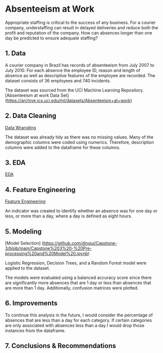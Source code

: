 # Absenteeism at Work
Appropriate staffing is critical to the success of any business. For a courier company, understaffing can result in delayed deliveries and reduce both the profit and reputation of the company. How can absences longer than one day be predicted to ensure adequate staffing?

## 1. Data 
A courier company in Brazil has records of absenteeism from July 2007 to July 2010. For each absence the employee ID, reason and length of absence as well as descriptive features of the employee are recorded. The dataset consists of 36 employees and 740 incidents.

The dataset was sourced from the UCI Machine Learning Repository. 
[Absenteeism at work Data Set] (https://archive.ics.uci.edu/ml/datasets/Absenteeism+at+work)

## 2. Data Cleaning 
[Data Wrangling](https://github.com/dinqui/Capstone-3/blob/main/Capstone%203%20-%20Data%20Wrangling%20%26%20EDA%20.ipynb)

The dataset was already tidy as there was no missing values. Many of the demographic columns were coded using numerics. Therefore, description columns were added to the dataframe for these columns. 

## 3. EDA 
[EDA](https://github.com/dinqui/Capstone-3/blob/main/Capstone%203%20-%20Data%20Wrangling%20%26%20EDA%20.ipynb)



## 4. Feature Engineering
[Feature Engineering](https://github.com/dinqui/Capstone-3/blob/main/Capstone%203%20-%20Data%20Wrangling%20%26%20EDA%20.ipynb)

An indicator was created to identify whether an absence was for one day or less, or more than a day, where a day is defined as eight hours. 

## 5. Modeling
[Model Selection] (https://github.com/dinqui/Capstone-3/blob/main/Capstone%203%20-%20Pre-processing%20and%20Model%20.ipynb)

Logistic Regression, Decision Trees, and a Random Forest model were applied to the dataset.

The models were evaluated using a balanced accuracy score since there are significantly more absences that are 1 day or less than absences that are more than 1 day. Additionally, confusion matrices were plotted. 

## 6. Improvements 
To continue this analysis in the future, I would consider the percentage of absences that are less than a day for each category. If certain categories are only associated with absences less than a day I would drop those instances from the dataframe. 

## 7. Conclusions & Recommendations 
